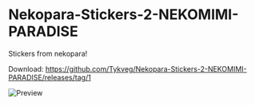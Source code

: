# Nekopara-Stickers-2-NEKOMIMI-PARADISE
Stickers from nekopara!

Download: https://github.com/Tykveg/Nekopara-Stickers-2-NEKOMIMI-PARADISE/releases/tag/1

![Preview](https://i.ibb.co/4t84nPQ/image.png)
